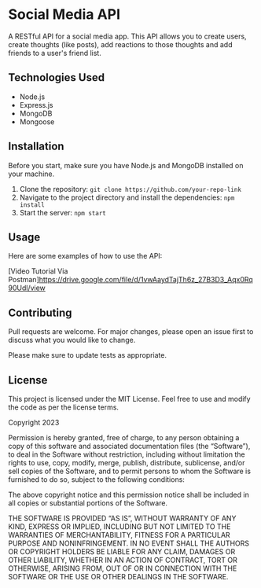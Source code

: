 # Social Media API

A RESTful API for a social media app. This API allows you to create users, create thoughts (like posts), add reactions to those thoughts and add friends to a user's friend list.

## Technologies Used
- Node.js
- Express.js
- MongoDB
- Mongoose

## Installation

Before you start, make sure you have Node.js and MongoDB installed on your machine.

1. Clone the repository: `git clone https://github.com/your-repo-link`
2. Navigate to the project directory and install the dependencies: `npm install`
3. Start the server: `npm start`

## Usage

Here are some examples of how to use the API:

[Video Tutorial Via Postman]https://drive.google.com/file/d/1vwAaydTajTh6z_27B3D3_Aqx0Rq90Udl/view

## Contributing

Pull requests are welcome. For major changes, please open an issue first to discuss what you would like to change.

Please make sure to update tests as appropriate.

## License

This project is licensed under the MIT License. Feel free to use and modify the code as per the license terms.

Copyright 2023

Permission is hereby granted, free of charge, to any person obtaining a copy of this software and associated documentation files (the “Software”), to deal in the Software without restriction, including without limitation the rights to use, copy, modify, merge, publish, distribute, sublicense, and/or sell copies of the Software, and to permit persons to whom the Software is furnished to do so, subject to the following conditions:

The above copyright notice and this permission notice shall be included in all copies or substantial portions of the Software.

THE SOFTWARE IS PROVIDED “AS IS”, WITHOUT WARRANTY OF ANY KIND, EXPRESS OR IMPLIED, INCLUDING BUT NOT LIMITED TO THE WARRANTIES OF MERCHANTABILITY, FITNESS FOR A PARTICULAR PURPOSE AND NONINFRINGEMENT. IN NO EVENT SHALL THE AUTHORS OR COPYRIGHT HOLDERS BE LIABLE FOR ANY CLAIM, DAMAGES OR OTHER LIABILITY, WHETHER IN AN ACTION OF CONTRACT, TORT OR OTHERWISE, ARISING FROM, OUT OF OR IN CONNECTION WITH THE SOFTWARE OR THE USE OR OTHER DEALINGS IN THE SOFTWARE.

